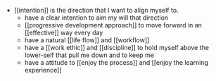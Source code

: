 - [[intention]] is the direction that I want to align myself to.
    - have a clear intention to aim my will that direction
    - [[progressive development approach]] to move forward in an [[effective]] way every day
    - have a natural [[life flow]] and [[workflow]]
    - have a [[work ethic]] and [[discipline]] to hold myself above the lower-self that pull me down and to keep me 
    - have a attitude to [[enjoy the process]] and [[enjoy the learning experience]]
